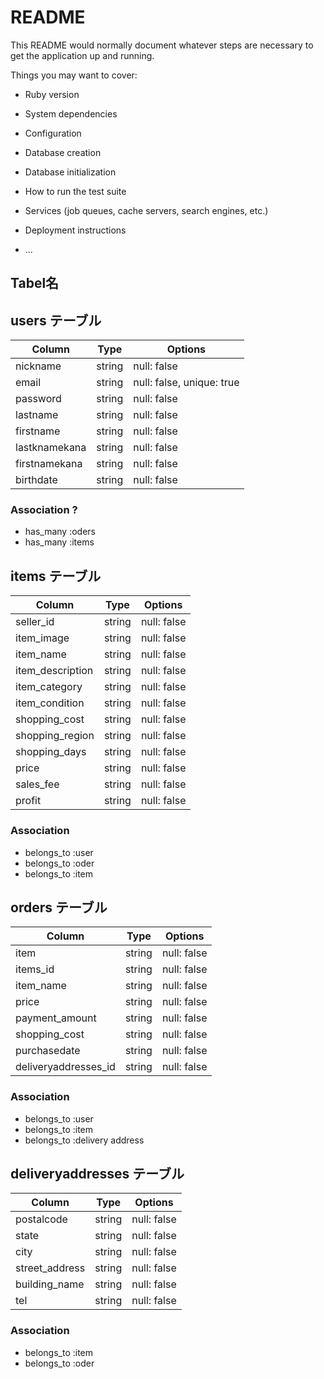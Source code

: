 # README

This README would normally document whatever steps are necessary to get the
application up and running.

Things you may want to cover:

* Ruby version

* System dependencies

* Configuration

* Database creation

* Database initialization

* How to run the test suite

* Services (job queues, cache servers, search engines, etc.)

* Deployment instructions

* ...

## Tabel名

## users テーブル

| Column             | Type   | Options     |
| ------------------ | ------ | ----------- |
| nickname           | string | null: false |
| email              | string | null: false, unique: true |
| password           | string | null: false |
| lastname           | string | null: false |
| firstname          | string | null: false |
| lastknamekana      | string | null: false |
| firstnamekana      | string | null: false |
| birthdate          | string | null: false |

### Association ?
- has_many :oders
- has_many :items


## items テーブル

| Column           | Type   | Options     |
| ------           | ------ | ----------- |
| seller_id        | string | null: false |
| item_image       | string | null: false |
| item_name        | string | null: false |
| item_description | string | null: false |
| item_category    | string | null: false |
| item_condition   | string | null: false |
| shopping_cost    | string | null: false |
| shopping_region  | string | null: false |
| shopping_days    | string | null: false |
| price            | string | null: false |
| sales_fee        | string | null: false |
| profit           | string | null: false |


### Association

- belongs_to :user
- belongs_to :oder
- belongs_to :item

## orders テーブル

| Column                | Type       | Options                        |
| ------                | ---------- | ------------------------------ |
| item                  | string     | null: false |
| items_id              | string     | null: false |
| item_name             | string     | null: false |
| price                 | string     | null: false |
| payment_amount        | string     | null: false |
| shopping_cost         | string     | null: false |
| purchasedate          | string     | null: false |
| deliveryaddresses_id  | string     | null: false |


### Association

- belongs_to :user
- belongs_to :item
- belongs_to :delivery address

## deliveryaddresses テーブル

| Column                | Type       | Options                        |
| -------               | ---------- | ------------------------------ |
| postalcode            | string     | null: false |
| state                 | string     | null: false |
| city                  | string     | null: false |
| street_address        | string     | null: false |
| building_name         | string     | null: false |
| tel                   | string     | null: false |


### Association

- belongs_to :item
- belongs_to :oder
